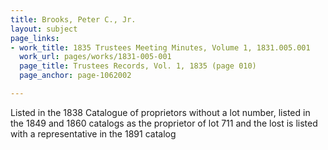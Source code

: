 ```yaml
---
title: Brooks, Peter C., Jr.
layout: subject
page_links:
- work_title: 1835 Trustees Meeting Minutes, Volume 1, 1831.005.001
  work_url: pages/works/1831-005-001
  page_title: Trustees Records, Vol. 1, 1835 (page 010)
  page_anchor: page-1062002

---
```

<p>Listed in the 1838 Catalogue of proprietors without a lot number, listed in the 1849 and 1860 catalogs as the proprietor of lot 711 and the lost is listed with a representative in the 1891 catalog</p>